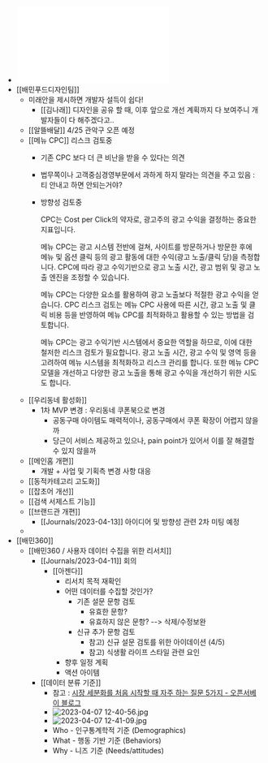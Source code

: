 - ![ChatGPT로 똑똑하게 일하기_교안.pdf](../assets/ChatGPT로_똑똑하게_일하기_교안_1680851988171_0.pdf)
- [[배민푸드디자인팀]]
	- 미래안을 제시하면 개발자 설득이 쉽다!
		- [[김나래]] 디자인을 공유 할 때, 이후 앞으로 개선 계획까지 다 보여주니 개발자들이 다 해주겠다고..
	- [[알뜰배달]] 4/25 관악구 오픈 예정
	- [[메뉴 CPC]] 리스크 검토중
		- 기존 CPC 보다 더 큰 비난을 받을 수 있다는 의견
		- 법무쪽이나 고객중심경영부문에서 과하게 하지 말라는 의견을 주고 있음 : 티 안내고 하면 안되는거야?
		- 방향성 검토중
		  
		  CPC는 Cost per Click의 약자로, 광고주의 광고 수익을 결정하는 중요한 지표입니다.
		  
		  메뉴 CPC는 광고 시스템 전반에 걸쳐, 사이트를 방문하거나 방문한 후에 메뉴 및 옵션 클릭 등의 광고 활동에 대한 수익(광고 노출/클릭 당)을 측정합니다. CPC에 따라 광고 수익기반으로 광고 노출 시간, 광고 범위 및 광고 노출 엔진을 조정할 수 있습니다.
		  
		  메뉴 CPC는 다양한 요소를 활용하여 광고 노출보다 적절한 광고 수익을 얻습니다. CPC 리스크 검토는 메뉴 CPC 사용에 따른 시간, 광고 노출 및 클릭 비용 등을 반영하여 메뉴 CPC를 최적화하고 활용할 수 있는 방법을 검토합니다.
		  
		  메뉴 CPC는 광고 수익기반 시스템에서 중요한 역할을 하므로, 이에 대한 철저한 리스크 검토가 필요합니다. 광고 노출 시간, 광고 수익 및 영역 등을 고려하여 메뉴 시스템을 최적화하고 리스크 관리를 합니다. 또한 메뉴 CPC 모델을 개선하고 다양한 광고 노출을 통해 광고 수익을 개선하기 위한 시도도 합니다.
	- [[우리동네 활성화]]
		- 1차 MVP 변경 : 우리동네 쿠폰북으로 변경
			- 공동구매 아이템도 매력적이나, 공동구매에서 쿠폰 확장이 어렵지 않을까
			- 당근이 서비스 제공하고 있으나, pain point가 있어서 이를 잘 해결할 수 있지 않을까
	- [[메인홈 개편]]
		- 개발 + 사업 및 기획측 변경 사항 대응
	- [[동적카테고리 고도화]]
	- [[잡초어 개선]]
	- [[검색 서제스트 기능]]
	- [[브랜드관 개편]]
		- [[Journals/2023-04-13]] 아이디어 및 방향성 관련 2차 미팅 예정
	-
- [[배민360]]
	- [[배민360 / 사용자 데이터 수집을 위한 리서치]]
		- [[Journals/2023-04-11]] 회의
			- [[아젠다]]
				- 리서치 목적 재확인
				- 어떤 데이터를 수집할 것인가?
					- 기존 설문 문항 검토
						- 유효한 문항?
						- 유효하지 않은 문항? --> 삭제/수정보완
					- 신규 추가 문항 검토
						- 참고) 신규 설문 검토를 위한 아이데이션 (4/5)
						- 참고) 식생활 라이프 스타일 관련 요인
				- 향후 일정 계획
				- 액션 아이템
		- [[데이터 분류 기준]]
			- 참고 : [시장 세분화를 처음 시작할 때 자주 하는 질문 5가지 - 오픈서베이 블로그](https://blog.opensurvey.co.kr/research-tips/market-segmentation/?utm_source=marketing&utm_medium=email&utm_campaign=openclass-5)
			- ![2023-04-07 12-40-56.jpg](../assets/2023-04-07_12-40-56_1680838857861_0.jpg)
			- ![2023-04-07 12-41-09.jpg](../assets/2023-04-07_12-41-09_1680838871761_0.jpg)
			- Who - 인구통계학적 기준 (Demographics)
			- What - 행동 기반 기준 (Behaviors)
			- Why - 니즈 기준 (Needs/attitudes)